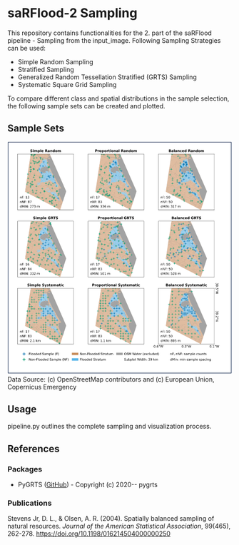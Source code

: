 # saRFlood-2 Sampling

This repository contains functionalities for the 2. part of the saRFlood pipeline - Sampling from the input_image.
Following Sampling Strategies can be used:

- Simple Random Sampling
- Stratified Sampling
- Generalized Random Tessellation Stratified (GRTS) Sampling
- Systematic Square Grid Sampling

To compare different class and spatial distributions in the sample selection, the following sample sets can be created and plotted.

## Sample Sets 
![Sample Sets](sample_sets_filled.png)
Data Source: (c) OpenStreetMap contributors and (c) European Union, Copernicus Emergency

## Usage
pipeline.py outlines the complete sampling and visualization process. 

## References

### Packages
- PyGRTS ([GitHub](https://github.com/jsta/pygrts)) - Copyright (c) 2020-- pygrts

### Publications
Stevens Jr, D. L., & Olsen, A. R. (2004). Spatially balanced sampling of natural resources. *Journal of the American Statistical Association*, 99(465), 262-278. https://doi.org/10.1198/016214504000000250
